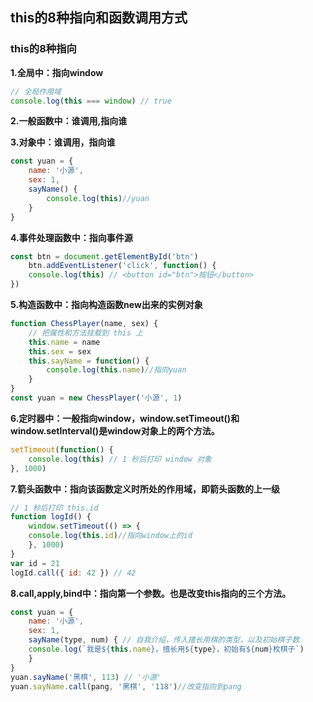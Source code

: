 ## this的8种指向和函数调用方式

### this的8种指向

**1.全局中：指向window**

```javascript
// 全局作用域
console.log(this === window) // true
```



**2.一般函数中：谁调用,指向谁**



**3.对象中：谁调用，指向谁**

```javascript
const yuan = {
	name: '小源',
	sex: 1,
	sayName() {
		console.log(this)//yuan
	}
}
```



**4.事件处理函数中：指向事件源**

```javascript
const btn = document.getElementById('btn')
	btn.addEventListener('click', function() {
	console.log(this) // <button id="btn">按钮</button>
})
```



**5.构造函数中：指向构造函数new出来的实例对象**

```javascript
function ChessPlayer(name, sex) {
	// 把属性和方法挂载到 this 上
	this.name = name
	this.sex = sex
	this.sayName = function() {
		console.log(this.name)//指向yuan
	}
}
const yuan = new ChessPlayer('小源', 1)
```



**6.定时器中：一般指向window，window.setTimeout()和window.setInterval()是window对象上的两个方法。**

```javascript
setTimeout(function() {
	console.log(this) // 1 秒后打印 window 对象
}, 1000)
```



**7.箭头函数中：指向该函数定义时所处的作用域，即箭头函数的上一级**

```javascript
// 1 秒后打印 this.id
function logId() {
	window.setTimeout(() => {
	console.log(this.id)//指向window上的id
	}, 1000)
}
var id = 21
logId.call({ id: 42 }) // 42
```



**8.call,apply,bind中：指向第一个参数。也是改变this指向的三个方法。**

```javascript
const yuan = {
	name: '小源',
	sex: 1,
	sayName(type, num) { // 自我介绍，传入擅长用棋的类型，以及初始棋子数
	console.log(`我是${this.name}，擅长用${type}，初始有${num}枚棋子`)
	}
}
yuan.sayName('黑棋', 113) // '小源'
yuan.sayName.call(pang, '黑棋', '118')//改变指向到pang
```




